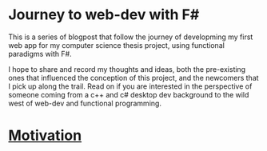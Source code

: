 # Journey to web-dev with F#

This is a series of blogpost that follow the journey of developming my first web app for my computer science thesis project, using functional paradigms with F#.

I hope to share and record my thoughts and ideas, both the pre-existing ones that influenced the conception of this project, and the newcomers that I pick up along the trail. Read on if you are interested in the perspective of someone coming from a c++ and c# desktop dev background to the wild west of web-dev and functional programming.

# [Motivation](motivation.md)